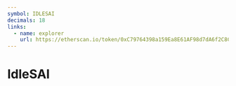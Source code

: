 ```yaml
---
symbol: IDLESAI
decimals: 18
links:
  - name: explorer
    url: https://etherscan.io/token/0xC79764398a159Ea8E61AF98d7dA6f2C8CaE4c3A9
---
```


# IdleSAI
